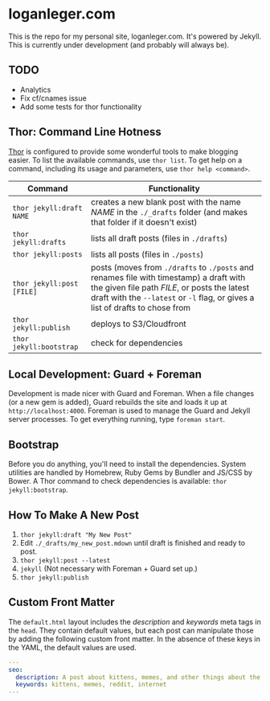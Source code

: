 # loganleger.com

This is the repo for my personal site, loganleger.com. It's powered by Jekyll. This is currently under development (and probably will always be).

## TODO

- Analytics
- Fix cf/cnames issue
- Add some tests for thor functionality

## Thor: Command Line Hotness

[Thor](http://github.com/wycats/thor) is configured to provide some wonderful tools to make blogging easier. To list the available commands, use `thor list`. To get help on a command, including its usage and parameters, use `thor help <command>`.

| Command       | Functionality |
| ------------- | ------------- |
| `thor jekyll:draft NAME` | creates a new blank post with the name *NAME* in the `./_drafts` folder (and makes that folder if it doesn't exist) |
| `thor jekyll:drafts` | lists all draft posts (files in `./drafts`) |
| `thor jekyll:posts` | lists all posts (files in `./posts`) |
| `thor jekyll:post [FILE]` | posts (moves from `./drafts` to `./posts` and renames file with timestamp) a draft with the given file path *FILE*, or posts the latest draft with the `--latest` or `-l` flag, or gives a list of drafts to chose from |
| `thor jekyll:publish` | deploys to S3/Cloudfront |
| `thor jekyll:bootstrap` | check for dependencies |

## Local Development: Guard + Foreman

Development is made nicer with Guard and Foreman. When a file changes (or a new gem is added), Guard rebuilds the site and loads it up at `http://localhost:4000`. Foreman is used to manage the Guard and Jekyll server processes. To get everything running, type `foreman start`.

## Bootstrap

Before you do anything, you'll need to install the dependencies. System utilities are handled by Homebrew, Ruby Gems by Bundler and JS/CSS by Bower. A Thor command to check dependencies is available: `thor jekyll:bootstrap`.

## How To Make A New Post

1. `thor jekyll:draft "My New Post"`
2. Edit `./_drafts/my_new_post.mdown` until draft is finished and ready to post.
3. `thor jekyll:post --latest`
4. `jekyll` (Not necessary with Foreman + Guard set up.)
5. `thor jekyll:publish`

## Custom Front Matter

The `default.html` layout includes the *description* and *keywords* meta tags in the `head`. They contain default values, but each post can manipulate those by adding the following custom front matter. In the absence of these keys in the YAML, the default values are used.

```yaml
---
seo:
  description: A post about kittens, memes, and other things about the internet.
  keywords: kittens, memes, reddit, internet
---
```